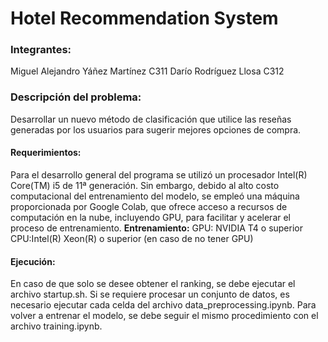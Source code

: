 # Hotel Recommendation System

### Integrantes:
Miguel Alejandro Yáñez Martínez C311
Darío Rodríguez Llosa C312

### Descripción del problema:

Desarrollar un nuevo método de clasificación que utilice las reseñas generadas por los usuarios para sugerir mejores opciones de compra.

#### Requerimientos:
Para el desarrollo general del programa se utilizó un procesador Intel(R) Core(TM) i5 de 11ª generación. Sin embargo, debido al alto costo computacional del entrenamiento del modelo, se empleó una máquina proporcionada por Google Colab, que ofrece acceso a recursos de computación en la nube, incluyendo GPU, para facilitar y acelerar el proceso de entrenamiento.
**Entrenamiento:**
GPU: NVIDIA T4 o superior
CPU:Intel(R) Xeon(R) o superior (en caso de no tener GPU)
#### Ejecución:
En caso de que solo se desee obtener el ranking, se debe ejecutar el archivo startup.sh. Si se requiere procesar un conjunto de datos, es necesario ejecutar cada celda del archivo data_preprocessing.ipynb. Para volver a entrenar el modelo, se debe seguir el mismo procedimiento con el archivo training.ipynb.